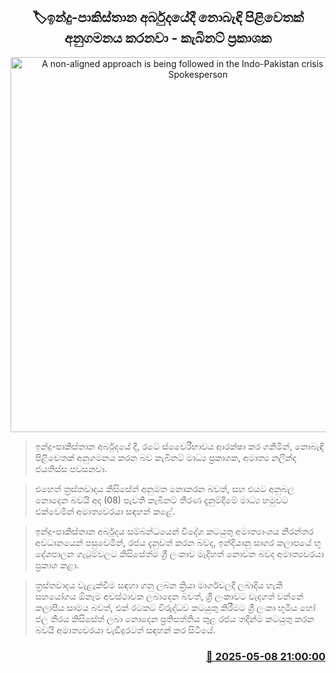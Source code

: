 <p align='center'><b><h2 align='center' title='A non-aligned approach is being followed in the Indo-Pakistan crisis - Cabinet Spokesperson'>🏷ඉන්දු-පාකිස්තාන අර්බුදයේදී නොබැඳි පිළිවෙතක් අනුගමනය කරනවා - කැබිනට් ප්‍රකාශක</h2></b></p>
<p align='center'><img src='https://helakuru.sgp1.cdn.digitaloceanspaces.com/esana/images/lib/nalinda-jayathissa-cabinet-2024.jpg' width='600' alt='A non-aligned approach is being followed in the Indo-Pakistan crisis - Cabinet Spokesperson'></p>

> ඉන්දු-පාකිස්තාන අර්බුදයේ දී, රටේ ස්වෛරීභාවය ආරක්ෂා කර ගනිමින්, නොබැඳි පිළිවෙතක් අනුගමනය කරන බව කැබිනට් මාධ්‍ය ප්‍රකාශක, අමාත්‍ය නලින්ද ජයතිස්ස පවසනවා.

> එහෙත් ත්‍රස්තවාදය කිසිසේත් අනුමත නොකරන බවත්, සහ එයට අනුබල නොදෙන බවයි අද (08) පැවති කැබිනට් තීරණ දැනුම්දීමේ මාධ්‍ය හමුවට එක්වෙමින් අමාත්‍යවරයා සඳහන් කළේ.

> ඉන්දු-පාකිස්තාන අර්බුදය සම්බන්ධයෙන් විදේශ කටයුතු අමාත්‍යාංශය නිරන්තර අවධානයෙන් පසුවෙමින්, රජය දැනුවත් කරන බවද, ඉන්දියානු සාගර කලාපයේ භූ දේශපාලන ගැටුම්වලට කිසිසේත්ම ශ්‍රී ලංකාව මැදිහත් නොවන බවද අමාත්‍යවරයා ප්‍රකාශ කළා.

> ත්‍රස්තවාදය වැළැක්වීම සඳහා ගනු ලබන ක්‍රියා මාර්ගවලදී ලබාදිය හැකි සහයෝගය ඕනෑම අවස්ථාවක ලබාදෙන බවත්, ශ්‍රී ලංකාවට වැදගත් වන්නේ කලාපීය සාමය බවත්, එක් රටකට විරුද්ධව කටයුතු කිරීමට ශ්‍රී ලංකා භූමිය හෝ ජල තීරය කිසිසේත් ලබා නොදෙන ප්‍රතිපත්තිය තුළ රජය තදින්ම කටයුතු කරන බවයි අමාත්‍යවරයා වැඩිදුරටත් සඳහන් කර සිටියේ.



<h3 align='right'><a href='https://www.helakuru.lk/esana/p/109943/'>📅 2025-05-08 21:00:00</a></h3>
